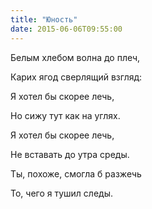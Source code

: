 ```yaml
---
title: "Юность"
date: 2015-06-06T09:55:00
---
```


Белым хлебом волна до плеч,

Карих ягод сверлящий взгляд:

Я хотел бы скорее лечь,

Но сижу тут как на углях.



Я хотел бы скорее лечь,

Не вставать до утра среды.

Ты, похоже, смогла б разжечь

То, чего я тушил следы.
